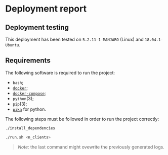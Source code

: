 # Deployment report

## Deployment testing

This deployment has been tested on `5.2.11-1-MANJARO` (Linux) and `18.04.1-Ubuntu`.

## Requirements

The following software is required to run the project:

* `bash`; 
* [`docker`](https://docs.docker.com/install/linux/docker-ce/ubuntu/#install-docker-engine---community-1);
* [`docker-compose`](https://docs.docker.com/compose/install/);
* `python`(3);
* `pip`(3);
* [`pika`](https://pypi.org/project/pika/) for python.

The following steps must be followed in order to run the project correctly:

```bash 
./install_dependencies
```

```bash 
./run.sh <n_clients> 
```

> *Note*: the last command might ovewrite the previously generated logs.
